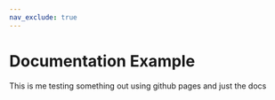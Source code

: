 ```yaml
---
nav_exclude: true
---
```


# Documentation Example

This is me testing something out using github pages and just the docs
